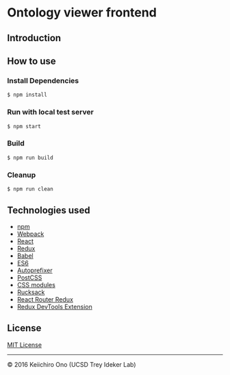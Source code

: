 # Ontology viewer frontend

## Introduction
## How to use

### Install Dependencies

```
$ npm install
```

### Run with local test server

```
$ npm start
```

### Build

```
$ npm run build
```

### Cleanup

```
$ npm run clean
```

## Technologies used
- [npm](https://www.npmjs.com/)
- [Webpack](https://webpack.github.io)
- [React](https://facebook.github.io/react/)
- [Redux](https://github.com/reactjs/redux)
- [Babel](https://babeljs.io/)
- [ES6](http://www.ecma-international.org/ecma-262/6.0/)
- [Autoprefixer](https://github.com/postcss/autoprefixer)
- [PostCSS](https://github.com/postcss/postcss)
- [CSS modules](https://github.com/outpunk/postcss-modules)
- [Rucksack](http://simplaio.github.io/rucksack/docs)
- [React Router Redux](https://github.com/reactjs/react-router-redux)
- [Redux DevTools Extension](https://github.com/zalmoxisus/redux-devtools-extension)


## License

[MIT License](https://opensource.org/licenses/MIT)


----

 &copy; 2016 Keiichiro Ono (UCSD Trey Ideker Lab)
